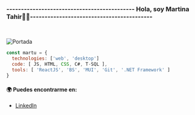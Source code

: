 ### -------------------------------------------- Hola, soy Martina Tahir👋😄------------------------------------------
<br>

![Portada](https://drive.google.com/uc?export=view&id=11UCzU_43unzpgWN-tvHchmPQgzGAobdp)

```js
const martu = {
  technologies: ['web', 'desktop']
  code: [ JS, HTML, CSS, C#, T-SQL ],
  tools: [ 'ReactJS', 'BS', 'MUI', 'Git', '.NET Framework' ]
}
```
#### 🌍 **Puedes encontrarme en:**
- [LinkedIn](https://www.linkedin.com/in/martina-tahir-91169a266/?trk=opento_sprofile_goalscard)
<!--
**MartuTahir/MartuTahir** is a ✨ _special_ ✨ repository because its `README.md` (this file) appears on your GitHub profile.

Here are some ideas to get you started:

- 🔭 I’m currently working on ...
- 🌱 I’m currently learning ...
- 👯 I’m looking to collaborate on ...
- 🤔 I’m looking for help with ...
- 💬 Ask me about ...
- 📫 How to reach me: ...
- 😄 Pronouns: ...
- ⚡ Fun fact: ...
-->
